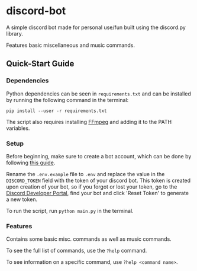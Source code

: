 # discord-bot

A simple discord bot made for personal use/fun built using the discord.py library.

Features basic miscellaneous and music commands.

## Quick-Start Guide

### Dependencies

Python dependencies can be seen in `requirements.txt` and can be installed by running the following
command in the terminal:

`pip install --user -r requirements.txt`

The script also requires installing [FFmpeg](https://www.ffmpeg.org/download.html) and adding it to
the PATH variables.

### Setup

Before beginning, make sure to create a bot account, which can be done by following
[this guide](https://discordpy.readthedocs.io/en/stable/discord.html).

Rename the `.env.example` file to `.env` and replace the value in the `DISCORD_TOKEN` field with the
token of your discord bot.
This token is created upon creation of your bot, so if you forgot or lost your token, go to the
[Discord Developer Portal](https://discord.com/developers/applications), find your bot and click
'Reset Token' to generate a new token.

To run the script, run `python main.py` in the terminal.

### Features

Contains some basic misc. commands as well as music commands. 

To see the full list of commands, use the `?help` command.

To see information on a specific command, use `?help <command name>`.